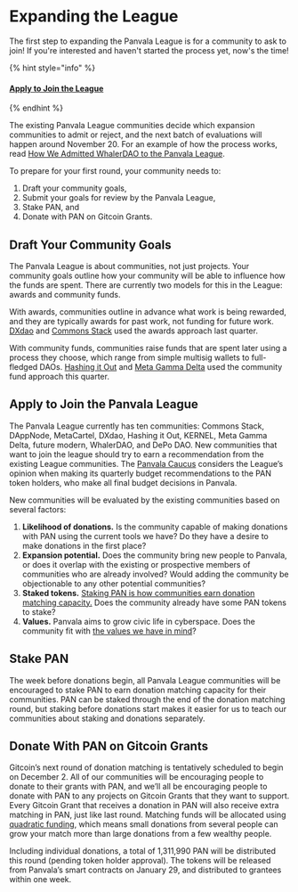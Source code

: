 # Expanding the League

The first step to expanding the Panvala League is for a community to ask to join! If you're interested and haven't started the process yet, now's the time!

{% hint style="info" %}
#### [Apply to Join the League](mailto:caucus@panvala.com?subject=We%20want%20to%20join%20the%20Panvala%20League!)
{% endhint %}

The existing Panvala League communities decide which expansion communities to admit or reject, and the next batch of evaluations will happen around November 20. For an example of how the process works, read [How We Admitted WhalerDAO to the Panvala League](https://forum.panvala.com/t/how-we-admitted-whalerdao-to-the-panvala-league/221).

To prepare for your first round, your community needs to:

1. Draft your community goals,
2. Submit your goals for review by the Panvala League,
3. Stake PAN, and
4. Donate with PAN on Gitcoin Grants.

## **Draft Your Community Goals**

The Panvala League is about communities, not just projects. Your community goals outline how your community will be able to influence how the funds are spent. There are currently two models for this in the League: awards and community funds.

With awards, communities outline in advance what work is being rewarded, and they are typically awards for past work, not funding for future work. [DXdao](https://gitcoin.co/grants/1118/dxdaos-panvala-league-defi-community-awards-grant) and [Commons Stack](https://gitcoin.co/grants/1127/commons-stack-community-fund-panvala-league) used the awards approach last quarter.

With community funds, communities raise funds that are spent later using a process they choose, which range from simple multisig wallets to full-fledged DAOs. [Hashing it Out](https://gitcoin.co/grants/1278/hashing-it-outs-community-fund-panvala-league) and [Meta Gamma Delta](https://gitcoin.co/grants/615/meta-gamma-delta-panvala-league) used the community fund approach this quarter.

## **Apply to Join the Panvala League**

The Panvala League currently has ten communities: Commons Stack, DAppNode, MetaCartel, DXdao, Hashing it Out, KERNEL, Meta Gamma Delta, future modern, WhalerDAO, and DePo DAO. New communities that want to join the league should try to earn a recommendation from the existing League communities. The [Panvala Caucus](../panvala-caucus.md) considers the League’s opinion when making its quarterly budget recommendations to the PAN token holders, who make all final budget decisions in Panvala.

New communities will be evaluated by the existing communities based on several factors:

1. **Likelihood of donations.** Is the community capable of making donations with PAN using the current tools we have? Do they have a desire to make donations in the first place?
2. **Expansion potential.** Does the community bring new people to Panvala, or does it overlap with the existing or prospective members of communities who are already involved? Would adding the community be objectionable to any other potential communities?
3. **Staked tokens.** [Staking PAN is how communities earn donation matching capacity.](../../the-pan-token/staking-pan.md) Does the community already have some PAN tokens to stake?
4. **Values.** Panvala aims to grow civic life in cyberspace. Does the community fit with [the values we have in mind](https://forum.panvala.com/t/new-institutions-for-civic-life-in-cyberspace/194)?

## **Stake PAN**

The week before donations begin, all Panvala League communities will be encouraged to stake PAN to earn donation matching capacity for their communities. PAN can be staked through the end of the donation matching round, but staking before donations start makes it easier for us to teach our communities about staking and donations separately.

## **Donate With PAN on Gitcoin Grants**

Gitcoin’s next round of donation matching is tentatively scheduled to begin on December 2. All of our communities will be encouraging people to donate to their grants with PAN, and we’ll all be encouraging people to donate with PAN to any projects on Gitcoin Grants that they want to support. Every Gitcoin Grant that receives a donation in PAN will also receive extra matching in PAN, just like last round. Matching funds will be allocated using [quadratic funding](https://wtfisqf.com/), which means small donations from several people can grow your match more than large donations from a few wealthy people.

Including individual donations, a total of 1,311,990 PAN will be distributed this round \(pending token holder approval\). The tokens will be released from Panvala’s smart contracts on January 29, and distributed to grantees within one week.  


